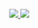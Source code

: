 <div>
    <a target='_blank' href="https://www.linkedin.com/in/thiago-brasil-saraiva-0739a395">
        <img src="https://img.shields.io/badge/LinkedIn-0077B5?style=for-the-badge&logo=linkedin&logoColor=white">
    </a>
  <a target='_blank' href="mailto:thiagosaraiva.trabalho@gmail.com">
        <img src="https://img.shields.io/badge/gmail-0077B5?style=for-the-badge&logo=linkedin&logoColor=white">
    </a>
</div>
